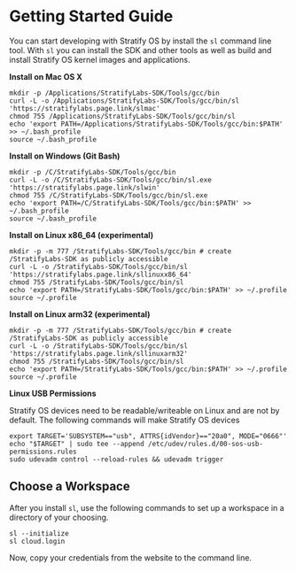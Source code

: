 # Getting Started Guide

You can start developing with Stratify OS by install the `sl` command line tool. With `sl` you can install the SDK and other tools as well as build and install Stratify OS kernel images and applications.

**Install on Mac OS X**

```
mkdir -p /Applications/StratifyLabs-SDK/Tools/gcc/bin
curl -L -o /Applications/StratifyLabs-SDK/Tools/gcc/bin/sl 'https://stratifylabs.page.link/slmac'
chmod 755 /Applications/StratifyLabs-SDK/Tools/gcc/bin/sl
echo 'export PATH=/Applications/StratifyLabs-SDK/Tools/gcc/bin:$PATH' >> ~/.bash_profile
source ~/.bash_profile
```

**Install on Windows (Git Bash)**

```
mkdir -p /C/StratifyLabs-SDK/Tools/gcc/bin
curl -L -o /C/StratifyLabs-SDK/Tools/gcc/bin/sl.exe 'https://stratifylabs.page.link/slwin'
chmod 755 /C/StratifyLabs-SDK/Tools/gcc/bin/sl.exe
echo 'export PATH=/C/StratifyLabs-SDK/Tools/gcc/bin:$PATH' >> ~/.bash_profile
source ~/.bash_profile
```

**Install on Linux x86_64 (experimental)**

```
mkdir -p -m 777 /StratifyLabs-SDK/Tools/gcc/bin # create /StratifyLabs-SDK as publicly accessible
curl -L -o /StratifyLabs-SDK/Tools/gcc/bin/sl 'https://stratifylabs.page.link/sllinuxx86_64'
chmod 755 /StratifyLabs-SDK/Tools/gcc/bin/sl
echo 'export PATH=/StratifyLabs-SDK/Tools/gcc/bin:$PATH' >> ~/.profile
source ~/.profile
```

**Install on Linux arm32 (experimental)**

```
mkdir -p -m 777 /StratifyLabs-SDK/Tools/gcc/bin # create /StratifyLabs-SDK as publicly accessible
curl -L -o /StratifyLabs-SDK/Tools/gcc/bin/sl 'https://stratifylabs.page.link/sllinuxarm32'
chmod 755 /StratifyLabs-SDK/Tools/gcc/bin/sl
echo 'export PATH=/StratifyLabs-SDK/Tools/gcc/bin:$PATH' >> ~/.profile
source ~/.profile
```

**Linux USB Permissions**

Stratify OS devices need to be readable/writeable on Linux and are not by default. The following commands will make Stratify OS devices

```
export TARGET='SUBSYSTEM=="usb", ATTRS{idVendor}=="20a0", MODE="0666"'
echo "$TARGET" | sudo tee --append /etc/udev/rules.d/00-sos-usb-permissions.rules
sudo udevadm control --reload-rules && udevadm trigger
```

## Choose a Workspace

After you install `sl`, use the following commands to set up a workspace in a directory of your choosing.

```
sl --initialize
sl cloud.login
```

Now, copy your credentials from the website to the command line.
